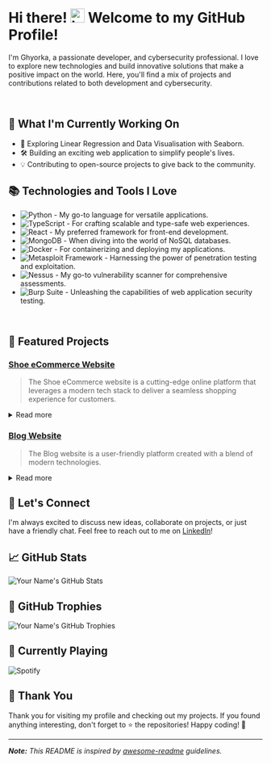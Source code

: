 # Hi there! <img src="https://user-images.githubusercontent.com/1303154/88677602-1635ba80-d120-11ea-84d8-d263ba5fc3c0.gif" width="28px" height="28px" alt="hi"> Welcome to my GitHub Profile!

I'm Ghyorka, a passionate developer, and cybersecurity professional. I love to explore new technologies and build innovative solutions that make a positive impact on the world. Here, you'll find a mix of projects and contributions related to both development and cybersecurity.

<br />

## 🚀 What I'm Currently Working On

- 🌱 Exploring Linear Regression and Data Visualisation with Seaborn.
- 🛠️ Building an exciting web application to simplify people's lives.
- 💡 Contributing to open-source projects to give back to the community.

## 📚 Technologies and Tools I Love

- ![Python](https://img.shields.io/badge/-Python-%23FFD43B?style=flat-square&logo=python&logoColor=white) - My go-to language for versatile applications.
- ![TypeScript](https://img.shields.io/badge/-TypeScript-%23007ACC?style=flat-square&logo=typescript&logoColor=white) - For crafting scalable and type-safe web experiences.
- ![React](https://img.shields.io/badge/-React-%2361DAFB?style=flat-square&logo=react&logoColor=white) - My preferred framework for front-end development.
- ![MongoDB](https://img.shields.io/badge/-MongoDB-%2347A248?style=flat-square&logo=mongodb&logoColor=white) - When diving into the world of NoSQL databases.
- ![Docker](https://img.shields.io/badge/-Docker-%232496ED?style=flat-square&logo=docker&logoColor=white) - For containerizing and deploying my applications.
- ![Metasploit Framework](https://img.shields.io/badge/-Metasploit%20Framework-%23E34F26?style=flat-square&logo=metasploit&logoColor=white) - Harnessing the power of penetration testing and exploitation.
- ![Nessus](https://img.shields.io/badge/-Nessus-%2312738C?style=flat-square&logo=nessus&logoColor=white) - My go-to vulnerability scanner for comprehensive assessments.
- ![Burp Suite](https://img.shields.io/badge/-Burp%20Suite-%23FF5722?style=flat-square&logo=burpsuite&logoColor=white) - Unleashing the capabilities of web application security testing.

<br />

## 🌟 Featured Projects

### [Shoe eCommerce Website](https://github.com/ggg6r34t/fullstack-project)

> The Shoe eCommerce website is a cutting-edge online platform that leverages a modern tech stack to deliver a seamless shopping experience for customers.

<details>
<summary>
  Read more
</summary>

<br >

**Frontend:**

- React
- TypeScript
- Redux (for state management)
- Material UI (for user interface design)

**Backend:**

- Node.js
- Express.js (as the server framework)
- MongoDB (as the database)
- Mongoose (for MongoDB object modeling)
- Passport.js (for user authentication and authorization)
- CORS (Cross-Origin Resource Sharing) for handling cross-origin requests.

</details>

### [Blog Website](https://github.com/ggg6r34t/ghyorka-blog)

> The Blog website is a user-friendly platform created with a blend of modern technologies.

<details>
<summary>
  Read more
</summary>

<br >

**Frontend:**

- HTML
- CSS
- Bootstrap
- WTForms (for form handling)
- Jinja (for template rendering)

**Backend:**

- Python
- Flask (as the server framework)
- requests (for communication with external APIs)
- SQLAlchemy (for database management)
- psycopg2-binary (for PostgreSQL database connections)

</details>

## 💬 Let's Connect

I'm always excited to discuss new ideas, collaborate on projects, or just have a friendly chat. Feel free to reach out to me on [LinkedIn](https://www.linkedin.com/in/ghyorkakpee/)!

## 📈 GitHub Stats

![Your Name's GitHub Stats](https://github-readme-stats.vercel.app/api?username=ggg6r34t&show_icons=true&count_private=true&hide_title=true&theme=radical)

## 🌈 GitHub Trophies

![Your Name's GitHub Trophies](https://github-profile-trophy.vercel.app/?username=ggg6r34t&theme=radical)

## 🎵 Currently Playing

![Spotify](https://novatorem-psi.vercel.app/api/spotify)

## 🙏 Thank You

Thank you for visiting my profile and checking out my projects. If you found anything interesting, don't forget to ⭐️ the repositories! Happy coding! 🚀

---

_**Note:** This README is inspired by [awesome-readme](https://github.com/matiassingers/awesome-readme) guidelines._

